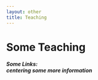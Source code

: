 ```yaml
---
layout: other
title: Teaching
---
```


<h1 class = "pageTitle"> Some Teaching </h1>

<h5 align="left">
  <b> Some Links:</b><br>
  centering some more information
  <br><br>
</h5>

